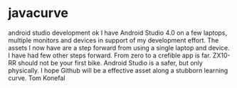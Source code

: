 # javacurve
android studio development
ok
I have Android Studio 4.0 on a few laptops, 
multiple monitors and devices in support of my development effort.
The assets I now have are a step forward from using a single 
laptop and device. I have had few other steps forward. From zero to a crefible app is far. ZX10-RR should not be your first bike. Android Studio is a safer, but only physically.
I hope Github 
will be a effective asset along a stubborn learning curve.
Tom Konefal
